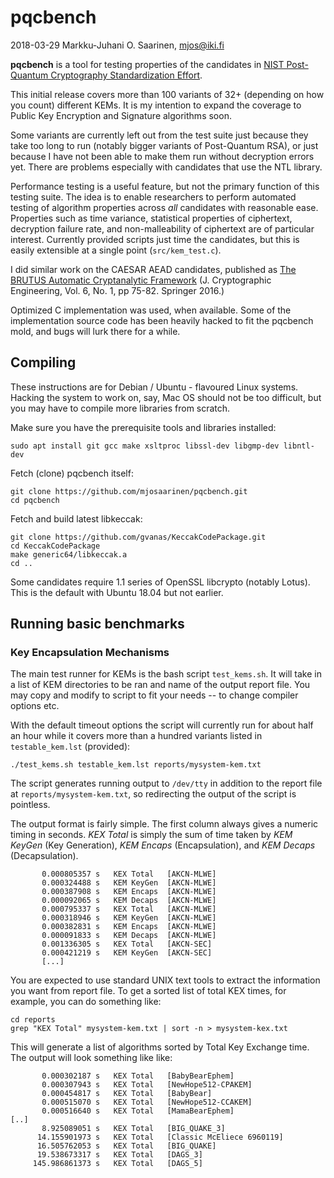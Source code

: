 # pqcbench

2018-03-29 Markku-Juhani O. Saarinen, <mjos@iki.fi>

**pqcbench** is a tool for testing properties of the candidates in
[NIST Post-Quantum Cryptography Standardization Effort](https://csrc.nist.gov/Projects/Post-Quantum-Cryptography/Round-1-Submissions). 

This initial release covers more than 100 variants of 32+ (depending on how you
count) different KEMs. It is my intention to expand the coverage to Public Key
Encryption and Signature algorithms soon. 

Some variants are currently left out from the test suite just because they 
take too long to run (notably bigger variants of Post-Quantum RSA), or just 
because I have not been able to make them run without decryption errors yet. 
There are problems especially with candidates that use the NTL library.

Performance testing is a useful feature, but not the primary function 
of this testing suite. The idea is to enable researchers to perform automated 
testing of algorithm properties across *all* candidates with reasonable ease.
Properties such as time variance, statistical properties of ciphertext,
decryption failure rate, and non-malleability of ciphertext are of particular
interest. Currently provided scripts just time the candidates, but this 
is easily extensible at a single point (`src/kem_test.c`).

I did similar work on the CAESAR AEAD candidates, published as 
[The BRUTUS Automatic Cryptanalytic Framework](http://dx.doi.org/10.1007/s13389-015-0114-1) 
(J. Cryptographic Engineering, Vol. 6, No. 1, pp 75-82. Springer 2016.)

Optimized C implementation was used, when available. Some of the implementation
source code has been heavily hacked to fit the pqcbench mold, and bugs will 
lurk there for a while. 


## Compiling

These instructions are for Debian / Ubuntu - flavoured Linux systems. Hacking
the system to work on, say, Mac OS should not be too difficult, but you may
have to compile more libraries from scratch.

Make sure you have the prerequisite tools and libraries installed:
```
sudo apt install git gcc make xsltproc libssl-dev libgmp-dev libntl-dev
```
 
Fetch (clone) pqcbench itself:

```
git clone https://github.com/mjosaarinen/pqcbench.git
cd pqcbench
```

Fetch and build latest libkeccak:
```
git clone https://github.com/gvanas/KeccakCodePackage.git
cd KeccakCodePackage
make generic64/libkeccak.a
cd ..
```
Some candidates require 1.1 series of OpenSSL libcrypto (notably Lotus).
This is the default with Ubuntu 18.04 but not earlier. 

## Running basic benchmarks

### Key Encapsulation Mechanisms

The main test runner for KEMs is the bash script `test_kems.sh`. It will 
take in a list of KEM directories to be ran and name of the output report file.
You may copy and modify to script to fit your needs -- to change compiler
options etc.

With the default timeout options the script will currently run for about half
an hour while it covers more than a hundred variants listed in 
`testable_kem.lst` (provided):
```
./test_kems.sh testable_kem.lst reports/mysystem-kem.txt
```
The script generates running output to `/dev/tty` in addition to the report 
file at `reports/mysystem-kem.txt`, so redirecting the output of the script 
is pointless. 

The output format is fairly simple. The first column always gives a numeric
timing in seconds. *KEX Total* is simply the sum of time taken by *KEM KeyGen* 
(Key Generation), *KEM Encaps* (Encapsulation), and *KEM Decaps* 
(Decapsulation).
```
       0.000805357 s   KEX Total   [AKCN-MLWE]
       0.000324488 s   KEM KeyGen  [AKCN-MLWE]
       0.000387908 s   KEM Encaps  [AKCN-MLWE]
       0.000092065 s   KEM Decaps  [AKCN-MLWE]
       0.000795337 s   KEX Total   [AKCN-MLWE]
       0.000318946 s   KEM KeyGen  [AKCN-MLWE]
       0.000382831 s   KEM Encaps  [AKCN-MLWE]
       0.000091833 s   KEM Decaps  [AKCN-MLWE]
       0.001336305 s   KEX Total   [AKCN-SEC]
       0.000421219 s   KEM KeyGen  [AKCN-SEC]
       [...]
```
You are expected to use standard UNIX text tools to extract the information
you want from report file. To get a sorted list of total KEX times, for 
example, you can do something like:
```
cd reports
grep "KEX Total" mysystem-kem.txt | sort -n > mysystem-kex.txt
```
This will generate a list of algorithms sorted by Total Key Exchange time.
The output will look something like like:
```
       0.000302187 s   KEX Total   [BabyBearEphem]
       0.000307943 s   KEX Total   [NewHope512-CPAKEM]
       0.000454817 s   KEX Total   [BabyBear]
       0.000515070 s   KEX Total   [NewHope512-CCAKEM]
       0.000516640 s   KEX Total   [MamaBearEphem]
[..]
       8.925089051 s   KEX Total   [BIG_QUAKE_3]
      14.155901973 s   KEX Total   [Classic McEliece 6960119]
      16.505762053 s   KEX Total   [BIG_QUAKE]
      19.538673317 s   KEX Total   [DAGS_3]
     145.986861373 s   KEX Total   [DAGS_5]
```

